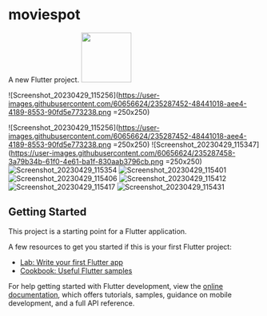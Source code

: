 # moviespot

A new Flutter project.
<img src="https://user-images.githubusercontent.com/60656624/235287452-48441018-aee4-4189-8553-90fd5e773238.png" width="100" height="100">

![Screenshot_20230429_115256](https://user-images.githubusercontent.com/60656624/235287452-48441018-aee4-4189-8553-90fd5e773238.png =250x250)

![Screenshot_20230429_115256](https://user-images.githubusercontent.com/60656624/235287452-48441018-aee4-4189-8553-90fd5e773238.png =250x250)
![Screenshot_20230429_115347](https://user-images.githubusercontent.com/60656624/235287458-3a79b34b-61f0-4e61-ba1f-830aab3796cb.png =250x250)
![Screenshot_20230429_115354](https://user-images.githubusercontent.com/60656624/235287459-04fafeaa-233c-4d92-8b7e-9061f989265a.png)
![Screenshot_20230429_115401](https://user-images.githubusercontent.com/60656624/235287460-dd9cb5d6-1b29-4ee6-84d5-f2fe055ed828.png)
![Screenshot_20230429_115406](https://user-images.githubusercontent.com/60656624/235287461-afb9687d-0383-4c5e-86da-88649cec5362.png)
![Screenshot_20230429_115412](https://user-images.githubusercontent.com/60656624/235287462-f661e067-f085-4fa0-8d92-d066dc1f035f.png)
![Screenshot_20230429_115417](https://user-images.githubusercontent.com/60656624/235287464-62231d2d-693d-4ec2-9155-5553a5245457.png)
![Screenshot_20230429_115431](https://user-images.githubusercontent.com/60656624/235287466-594d259b-f8c7-49f0-a2ab-6f167c01e7b0.png)


## Getting Started

This project is a starting point for a Flutter application.

A few resources to get you started if this is your first Flutter project:

- [Lab: Write your first Flutter app](https://docs.flutter.dev/get-started/codelab)
- [Cookbook: Useful Flutter samples](https://docs.flutter.dev/cookbook)

For help getting started with Flutter development, view the
[online documentation](https://docs.flutter.dev/), which offers tutorials,
samples, guidance on mobile development, and a full API reference.
